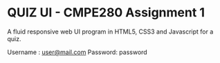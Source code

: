 # QUIZ UI - CMPE280 Assignment 1
A fluid responsive web UI program in HTML5, CSS3 and Javascript for a quiz.

Username : user@mail.com
Password: password
